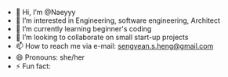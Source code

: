 - 👋 Hi, I’m @Naeyyy
- 👀 I’m interested in Engineering, software engineering, Architect
- 🌱 I’m currently learning beginner's coding
- 💞️ I’m looking to collaborate on small start-up projects
- 📫 How to reach me via e-mail: sengyean.s.heng@gmail.com
- 😄 Pronouns: she/her
- ⚡ Fun fact: 

<!---
Naeyyy/Naeyyy is a ✨ special ✨ repository because its `README.md` (this file) appears on your GitHub profile.
You can click the Preview link to take a look at your changes.
--->
